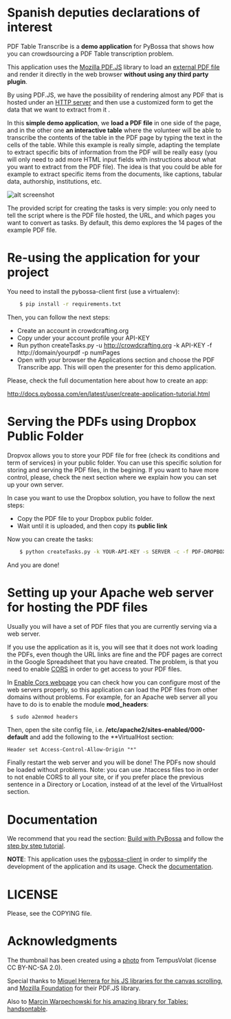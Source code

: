 Spanish deputies declarations of interest
=============================================
PDF Table Transcribe is a **demo application** for PyBossa that shows how you can 
crowdsourcing a PDF Table transcription problem.

This application uses the [Mozilla PDF.JS](http://mozilla.github.com/pdf.js) library to load 
an [external PDF file](https://github.com/mozilla/pdf.js/wiki/Frequently-Asked-Questions#wiki-faq-xhr) 
and render it directly in the web browser **without using any third party plugin**.

By using PDF.JS, we have the possibility of rendering almost any PDF that is hosted under an 
[HTTP server](https://github.com/mozilla/pdf.js/wiki/Frequently-Asked-Questions#wiki-faq-xhr)
and then use a customized form to get the data that we want to extract from it .

In this **simple demo application**, we **load a PDF file** in one side of the page, and in the other one **an interactive table** where the volunteer will be able to transcribe the contents of the table in the PDF page by typing the text in the cells of the table. While this example is really simple, adapting the template to extract specific bits of information from the PDF will be really easy (you will only need to add more HTML input fields with instructions about what you want to extract from the PDF file). The idea is that you could be able for example to extract specific items from the documents, like captions, tabular data, authorship, institutions, etc.

![alt screenshot](http://i.imgur.com/MrYT6oO.png)

The provided script for creating the tasks is very simple: you only need to tell the script where is the PDF file hosted, the URL, and which pages you want to convert as tasks. By default, this demo explores the 14 pages of the example PDF file.

Re-using the application for your project
=========================================

You need to install the pybossa-client first (use a virtualenv):

```bash
    $ pip install -r requirements.txt
```
Then, you can follow the next steps:

*  Create an account in crowdcrafting.org 
*  Copy under your account profile your API-KEY
*  Run python createTasks.py -u http://crowdcrafting.org -k API-KEY -f http://domain/yourpdf -p numPages
*  Open with your browser the Applications section and choose the PDF Transcribe app. This will open the presenter for this demo application.

Please, check the full documentation here about how to create an app:

http://docs.pybossa.com/en/latest/user/create-application-tutorial.html

Serving the PDFs using Dropbox Public Folder
============================================

Dropvox allows you to store your PDF file for free (check its conditions and
term of services) in your public folder. You can use this specific solution for
storing and serving the PDF files, in the begining. If you want to have more
control, please, check the next section where we explain how you can set up
your own server.

In case you want to use the Dropbox solution, you have to follow the next
steps:

* Copy the PDF file to your Dropbox public folder.
* Wait until it is uploaded, and then copy its **public link**

Now you can create the tasks:

```bash
    $ python createTasks.py -k YOUR-API-KEY -s SERVER -c -f PDF-DROPBOX-PUBLIC-LINK -p NUMBER-PAGES-PDF 
```

And you are done!

Setting up your Apache web server for hosting the PDF files
===========================================================

Usually you will have a set of PDF files that you are currently serving via
a web server.

If you use the application as it is, you will see that it does not work loading
the PDFs, even though the URL links are fine and the PDF pages are correct in
the Google Spreadsheet that you have created. The problem, is that you need to
enable [CORS](http://www.w3.org/TR/cors/) in order to get access to your PDF files.

In [Enable Cors webpage](http://enable-cors.org/) you can check how you can
configure most of the web servers properly, so this application can load the
PDF files from other domains without problems. For example, for an Apache web
server all you have to do is to enable the module **mod_headers**:

```bash
 $ sudo a2enmod headers
```

Then, open the site config file, i.e.
**/etc/apache2/sites-enabled/000-default** and add the following to the
**VirtualHost section:

```
Header set Access-Control-Allow-Origin "*"
```

Finally restart the web server and you will be done! The PDFs now should be
loaded without problems. Note: you can use .htaccess files too in order to not
enable CORS to all your site, or if you prefer place the previous sentence in
a Directory or Location, instead of at the level of the VirtualHost section.

Documentation
=============

We recommend that you read the section: [Build with PyBossa](http://docs.pybossa.com/en/latest/build_with_pybossa.html) and follow the [step by step tutorial](http://docs.pybossa.com/en/latest/user/tutorial.html).

**NOTE**: This application uses the [pybossa-client](https://pypi.python.org/pypi/pybossa-client) in order to simplify the development of the application and its usage. Check the [documentation](http://pythonhosted.org/pybossa-client/).


LICENSE
=======

Please, see the COPYING file.


Acknowledgments
===============

The thumbnail has been created using a [photo](http://www.flickr.com/photos/mrmorodo/8174824430/) from TempusVolat (license CC BY-NC-SA 2.0). 

Special thanks to [Miquel Herrera for his JS libraries for the canvas scrolling](http://hitconsultants.com/dragscroll_scrollsync/scrollpane.html), and [Mozilla Foundation](http://mozilla.github.io/pdf.js/) for their PDF.JS library.

Also to [Marcin Warpechowski for his amazing library for Tables:
handsontable](http://handsontable.com/index.html).

